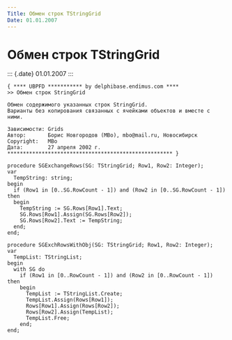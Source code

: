 ```yaml
---
Title: Обмен строк TStringGrid
Date: 01.01.2007
---
```



Обмен строк TStringGrid
=======================

::: {.date}
01.01.2007
:::

    { **** UBPFD *********** by delphibase.endimus.com ****
    >> Обмен строк StringGrid
     
    Обмен содержимого указанных строк StringGrid.
    Варианты без копирования связанных с ячейками объектов и вместе с ними.
     
    Зависимости: Grids
    Автор:       Борис Новгородов (MBo), mbo@mail.ru, Новосибирск
    Copyright:   MBo
    Дата:        27 апреля 2002 г.
    ***************************************************** }
     
    procedure SGExchangeRows(SG: TStringGrid; Row1, Row2: Integer);
    var
      TempString: string;
    begin
      if (Row1 in [0..SG.RowCount - 1]) and (Row2 in [0..SG.RowCount - 1]) then
      begin
        TempString := SG.Rows[Row1].Text;
        SG.Rows[Row1].Assign(SG.Rows[Row2]);
        SG.Rows[Row2].Text := TempString;
      end;
    end;
     
    procedure SGExchRowsWithObj(SG: TStringGrid; Row1, Row2: Integer);
    var
      TempList: TStringList;
    begin
      with SG do
        if (Row1 in [0..RowCount - 1]) and (Row2 in [0..RowCount - 1]) then
        begin
          TempList := TStringList.Create;
          TempList.Assign(Rows[Row1]);
          Rows[Row1].Assign(Rows[Row2]);
          Rows[Row2].Assign(TempList);
          TempList.Free;
        end;
    end;
